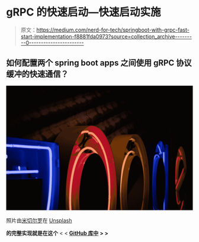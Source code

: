 # gRPC 的快速启动—快速启动实施

> 原文：<https://medium.com/nerd-for-tech/springboot-with-grpc-fast-start-implementation-f8881fda0973?source=collection_archive---------0----------------------->

## 如何配置两个 spring boot apps 之间使用 gRPC 协议缓冲的快速通信？

![](img/b838ef666d70f91ad62a839027e048e8.png)

照片由[米切尔罗](https://unsplash.com/@mitchel3uo?utm_source=medium&utm_medium=referral)在 [Unsplash](https://unsplash.com?utm_source=medium&utm_medium=referral)

**的完整实现就是在这个** < < [**GitHub 库中**](https://github.com/GaetanoPiazzolla/grpc-spring-boot) **> >**